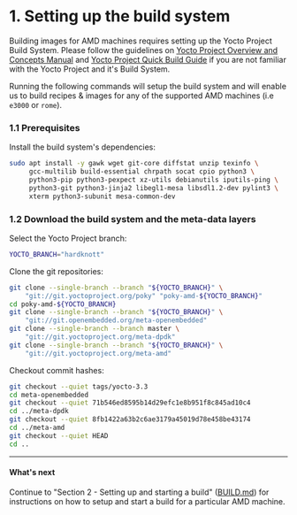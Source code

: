 # 1. Setting up the build system

Building images for AMD machines requires setting up the Yocto Project
Build System. Please follow the guidelines on
[Yocto Project Overview and Concepts Manual](https://docs.yoctoproject.org/3.3/overview-manual/index.html)
and [Yocto Project Quick Build Guide](https://docs.yoctoproject.org/3.3/brief-yoctoprojectqs/index.html)
if you are not familiar with the Yocto Project and it's Build System.

Running the following commands will setup the build system and will
enable us to build recipes & images for any of the supported AMD machines (i.e `e3000` or `rome`).

### 1.1 Prerequisites

Install the build system's dependencies:
```sh
sudo apt install -y gawk wget git-core diffstat unzip texinfo \
     gcc-multilib build-essential chrpath socat cpio python3 \
     python3-pip python3-pexpect xz-utils debianutils iputils-ping \
     python3-git python3-jinja2 libegl1-mesa libsdl1.2-dev pylint3 \
     xterm python3-subunit mesa-common-dev
```

### 1.2 Download the build system and the meta-data layers

Select the Yocto Project branch:
```sh
YOCTO_BRANCH="hardknott"
```

Clone the git repositories: 
```sh
git clone --single-branch --branch "${YOCTO_BRANCH}" \
    "git://git.yoctoproject.org/poky" "poky-amd-${YOCTO_BRANCH}"
cd poky-amd-${YOCTO_BRANCH}
git clone --single-branch --branch "${YOCTO_BRANCH}" \
    "git://git.openembedded.org/meta-openembedded"
git clone --single-branch --branch master \
    "git://git.yoctoproject.org/meta-dpdk"
git clone --single-branch --branch "${YOCTO_BRANCH}" \
    "git://git.yoctoproject.org/meta-amd"
```

Checkout commit hashes:
```sh
git checkout --quiet tags/yocto-3.3
cd meta-openembedded
git checkout --quiet 71b546ed8595b14d29efc1e8b951f8c845ad10c4
cd ../meta-dpdk
git checkout --quiet 8fb1422a63b2c6ae3179a45019d78e458be43174
cd ../meta-amd
git checkout --quiet HEAD
cd ..
```

---
#### What's next

Continue to "Section 2 - Setting up and starting a build"
([BUILD.md](BUILD.md)) for instructions on how to setup and start a
build for a particular AMD machine.
